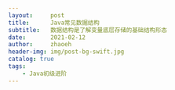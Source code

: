 ```yaml
---
layout:     post
title:      Java常见数据结构
subtitle:   数据结构是了解变量底层存储的基础结构形态
date:       2021-02-12
author:     zhaoeh
header-img: img/post-bg-swift.jpg
catalog: true
tags:
    - Java初级进阶
---
```

